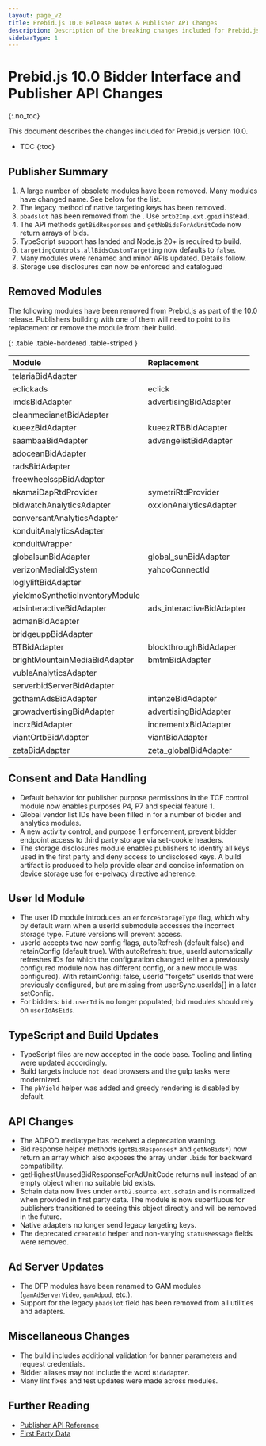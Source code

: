 ```yaml
---
layout: page_v2
title: Prebid.js 10.0 Release Notes & Publisher API Changes
description: Description of the breaking changes included for Prebid.js 10.0
sidebarType: 1
---
```


# Prebid.js 10.0 Bidder Interface and Publisher API Changes

{:.no_toc}

This document describes the changes included for Prebid.js version 10.0.

* TOC
{:toc}

## Publisher Summary

1. A large number of obsolete modules have been removed. Many modules have changed name. See below for the list.
2. The legacy method of native targeting keys has been removed.
3. `pbadslot` has been removed from the . Use `ortb2Imp.ext.gpid` instead.
4. The API methods `getBidResponses` and `getNoBidsForAdUnitCode` now return arrays of bids.
5. TypeScript support has landed and Node.js 20+ is required to build.
6. `targetingControls.allBidsCustomTargeting` now defaults to `false`.
7. Many modules were renamed and minor APIs updated. Details follow.
8. Storage use disclosures can now be enforced and catalogued 

## Removed Modules

The following modules have been removed from Prebid.js as part of the 10.0 release. Publishers building with one of them will need to point to its replacement or remove the module from their build.

{: .table .table-bordered .table-striped }

| Module | Replacement |
|:-----------------------------|:-------------------------|
| telariaBidAdapter | |
| eclickads | eclick |
| imdsBidAdapter | advertisingBidAdapter |
| cleanmedianetBidAdapter | |
| kueezBidAdapter | kueezRTBBidAdapter |
| saambaaBidAdapter | advangelistBidAdapter |
| adoceanBidAdapter | |
| radsBidAdapter | |
| freewheelsspBidAdapter | |
| akamaiDapRtdProvider | symetriRtdProvider |
| bidwatchAnalyticsAdapter | oxxionAnalyticsAdapter |
| conversantAnalyticsAdapter | |
| konduitAnalyticsAdapter | |
| konduitWrapper | |
| globalsunBidAdapter | global_sunBidAdapter |
| verizonMediaIdSystem | yahooConnectId |
| loglyliftBidAdapter | |
| yieldmoSyntheticInventoryModule | |
| adsinteractiveBidAdapter | ads_interactiveBidAdapter |
| admanBidAdapter | |
| bridgeuppBidAdapter | |
| BTBidAdapter | blockthroughBidAdaper |
| brightMountainMediaBidAdapter | bmtmBidAdapter |
| vubleAnalyticsAdapter | |
| serverbidServerBidAdapter | |
| gothamAdsBidAdapter | intenzeBidAdapter |
| growadvertisingBidAdapter | advertisingBidAdapter |
| incrxBidAdapter | incrementxBidAdapter |
| viantOrtbBidAdapter | viantBidAdapter |
| zetaBidAdapter | zeta_globalBidAdapter |

## Consent and Data Handling

* Default behavior for publisher purpose permissions in the TCF control module now enables purposes P4, P7 and special feature 1.
* Global vendor list IDs have been filled in for a number of bidder and analytics modules.
* A new activity control, and purpose 1 enforcement, prevent bidder endpoint access to third party storage via set-cookie headers.
* The storage disclosures module enables publishers to identify all keys used in the first party and deny access to undisclosed keys. A build artifact is produced to help provide clear and concise information on device storage use for e-peivacy directive adherence.

## User Id Module
* The user ID module introduces an `enforceStorageType` flag, which why by default warn when a userId submodule accesses the incorrect storage type. Future versions will prevent access.
* userId accepts two new config flags, autoRefresh (default false) and retainConfig (default true). With autoRefresh: true, userId automatically refreshes IDs for which the configuration changed (either a previously configured module now has different config, or a new module was configured). With retainConfig: false, userId "forgets" userIds that were previously configured, but are missing from userSync.userIds[] in a later setConfig.
* For bidders: `bid.userId` is no longer populated; bid modules should rely on `userIdAsEids`.

## TypeScript and Build Updates

* TypeScript files are now accepted in the code base. Tooling and linting were updated accordingly.
* Build targets include `not dead` browsers and the gulp tasks were modernized.
* The `pbYield` helper was added and greedy rendering is disabled by default.

## API Changes

* The ADPOD mediatype has received a deprecation warning.
* Bid response helper methods (`getBidResponses*` and `getNoBids*`) now return an array which also exposes the array under `.bids` for backward compatibility.
* getHighestUnusedBidResponseForAdUnitCode returns null instead of an empty object when no suitable bid exists.
* Schain data now lives under `ortb2.source.ext.schain` and is normalized when provided in first party data. The module is now superfluous for publishers transitioned to seeing this object directly and will be removed in the future.
* Native adapters no longer send legacy targeting keys.
* The deprecated `createBid` helper and non-varying `statusMessage` fields were removed.

## Ad Server Updates

* The DFP modules have been renamed to GAM modules (`gamAdServerVideo`, `gamAdpod`, etc.).
* Support for the legacy `pbadslot` field has been removed from all utilities and adapters.

## Miscellaneous Changes

* The build includes additional validation for banner parameters and request credentials.
* Bidder aliases may not include the word `BidAdapter`.
* Many lint fixes and test updates were made across modules.

## Further Reading

* [Publisher API Reference](/dev-docs/publisher-api-reference.html)
* [First Party Data](/features/firstPartyData.html)
